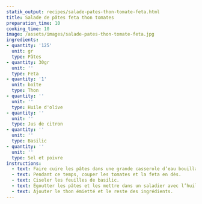 ```yaml
---
statik_output: recipes/salade-pates-thon-tomate-feta.html
title: Salade de pâtes feta thon tomates
preparation_time: 10
cooking_time: 10
image: /assets/images/salade-pates-thon-tomate-feta.jpg
ingredients:
- quantity: '125'
  unit: gr
  type: Pâtes
- quantity: 30gr
  unit: ''
  type: Feta
- quantity: '1'
  unit: boîte
  type: Thon
- quantity: ''
  unit: ''
  type: Huile d'olive
- quantity: ''
  unit: ''
  type: Jus de citron
- quantity: ''
  unit: ''
  type: Basilic
- quantity: ''
  unit: ''
  type: Sel et poivre
instructions:
  - text: Faire cuire les pâtes dans une grande casserole d’eau bouillante salée.
  - text: Pendant ce temps, couper les tomates et la feta en dès.
  - text: Ciseler les feuilles de basilic.
  - text: Égoutter les pâtes et les mettre dans un saladier avec l’huile d’olive et le jus de citron.
  - text: Ajouter le thon émietté et le reste des ingrédients.
---
```

